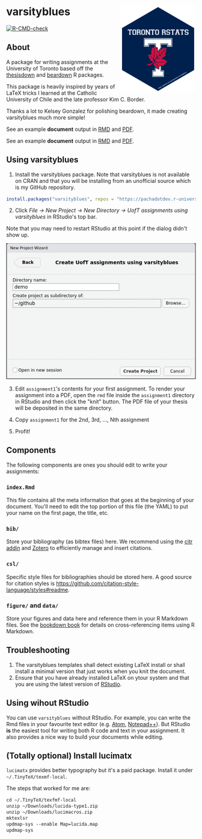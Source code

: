 # varsityblues <img src="https://github.com/pachadotdev/varsityblues/blob/main/images/varsityblues_hex.png" align="right" width=200 />

<!-- badges: start -->
[![R-CMD-check](https://github.com/pachadotdev/varsityblues/workflows/R-CMD-check/badge.svg)](https://github.com/pachadotdev/varsityblues/actions)
<!-- badges: end -->
  
## About

A package for writing assignments at the University of Toronto based off the 
[thesisdown](https://github.com/ismayc/thesisdown) and 
[beardown](https://github.com/kelseygonzalez/beardown) R packages.

This package is heavily inspired by years of LaTeX tricks I learned at the
Catholic University of Chile and the late professor Kim C. Border.

Thanks a lot to Kelsey Gonzalez for polishing beardown, it made creating
varsityblues much more simple!

See an example **document** output in 
[RMD](https://github.com/pachadotdev/varsityblues/blob/main/inst/extdata/assignment1/assignment1.rmd) and [PDF](https://github.com/pachadotdev/varsityblues/blob/main/inst/extdata/assignment1/assignment1.pdf).

See an example **document** output in 
[RMD](https://github.com/pachadotdev/varsityblues/blob/main/inst/extdata/presentation1/presentation1.rmd) and [PDF](https://github.com/pachadotdev/varsityblues/blob/main/inst/extdata/presentation1/presentation1.pdf).

## Using varsityblues

1) Install the varsityblues package. Note that varsityblues is not available on CRAN and that you will be installing from an unofficial source which is my GitHub repository.

```r
install.packages("varsityblues", repos = "https://pachadotdev.r-universe.dev")
```

2) Click *File -> New Project -> New Directory -> UofT assignments using varsityblues* in RStudio's top bar.

Note that you may need to restart RStudio at this point if the dialog didn't show up.

![Create new project](images/assignments_project.png)

3) Edit `assignment1`'s contents for your first assignment. To render your assignment into a PDF, open the `rmd` file inside the `assignment1` directory in RStudio and then click the "knit" button. The PDF file of your thesis will be deposited in the same directory.

4) Copy `assignment1` for the 2nd, 3rd, ..., Nth assignment

5) Profit!

## Components

The following components are ones you should edit to write your assignments:

### `index.Rmd`

This file contains all the meta information that goes at the beginning of your
document. You'll need to edit the top portion of this file (the YAML) to put your name on the first page, the title, etc.

### `bib/`

Store your bibliography (as bibtex files) here. We recommend using the [citr addin](https://github.com/crsh/citr) and [Zotero](https://www.zotero.org/) to efficiently manage and insert citations.

### `csl/`

Specific style files for bibliographies should be stored here. A good source for
citation styles is https://github.com/citation-style-language/styles#readme.

### `figure/` and `data/`

Store your figures and data here and reference them in your R Markdown files. See the [bookdown book](https://bookdown.org/yihui/bookdown/) for details on cross-referencing items using R Markdown.

## Troubleshooting

1) The varsityblues templates shall detect existing LaTeX install or shall install a minimal version that just works when you knit the document.
2) Ensure that you have already installed LaTeX on ytour system and that you are using the latest version of [RStudio](https://www.rstudio.com/products/rstudio/download/).

## Using wihout RStudio

You can use `varsityblues` without RStudio. For example, you can write the Rmd files in your favourite text editor (e.g. [Atom](https://atom.io/), [Notepad++](https://notepad-plus-plus.org/)). But RStudio **is** the easiest tool for writing both R code and text in your assignment. It also provides a nice way to build your documents while editing.

## (Totally optional) Install lucimatx

`lucimatx` provides better typography but it's a paid package. Install it 
under `~/.TinyTeX/texmf-local`.

The steps that worked for me are:
```
cd ~/.TinyTeX/texfmf-local
unzip ~/Downloads/lucida-type1.zip
unzip ~/Downloads/lucimacros.zip
mktexlsr
updmap-sys --enable Map=lucida.map
updmap-sys
```
